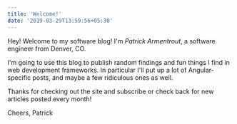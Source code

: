 ```yaml
---
title: 'Welcome!'
date: '2019-03-29T13:59:56+05:30'
---
```


Hey! Welcome to my software blog! I'm _Patrick Armentrout_, a software engineer from Denver, CO.

I'm going to use this blog to publish random findings and fun things I find in web development frameworks. In particular I'll put up a lot of Angular-specific posts, and maybe a few ridiculous ones as well.

Thanks for checking out the site and subscribe or check back for new articles posted every month!

Cheers,
Patrick

<!-- You’ll find this post in your `content/posts` directory.

To add new posts, simply add a file in the `content/posts` directory that follows the convention `name-of-post.ext` and includes the necessary front matter. Take a look at the source for this post to get an idea of how it works.

Hugo also offers powerful support for code snippets:

    package main
    import "fmt"
    func print_hi(name string) {
      fmt.Println("Hi, ", name)
    }

    func main() {
      print_hi("Tom")
    }
    //=> prints 'Hi, Tom' to STDOUT.

Check out the [Hugo docs][hugo-docs] for more info on how to get the most out of Hugo. File all bugs/feature requests at [Hugo’s GitHub repo][hugo-gh]. If you have questions, you can ask them on [Hugo Community][hugo-community].

[hugo-docs]: https://gohugo.io/documentation/
[hugo-gh]: https://github.com/gohugoio/hugo
[hugo-community]: https://discourse.gohugo.io/ -->
